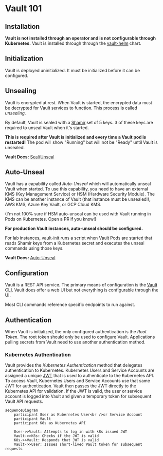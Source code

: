 # Vault 101

## Installation

**Vault is not installed through an operator and is not configurable through Kubernetes.**
Vault is installed through through the [vault-helm] chart.

## Initialization

Vault is deployed uninitialized.
It must be initialized before it can be configured.

## Unsealing

Vault is encrypted at rest.
When Vault is started, the encrypted data must be decrypted for Vault services to function.
This process is called *unsealing*.

By default, Vault is sealed with a [Shamir] set of 5 keys.
3 of these keys are required to unseal Vault when it's started.

**This is required after Vault is initialized and every time a Vault pod is restarted!**
The pod will show "Running" but will not be "Ready" until Vault is unsealed.

**Vault Docs:** [Seal/Unseal]

## Auto-Unseal

Vault has a capability called *Auto-Unseal* which will automatically unseal Vault when started.
To use this capability, you need to have an external KMS (Key Management Service) or HSM (Hardware Security Module).
The KMS can be another instance of Vault (that instance must be unsealed!), AWS KMS, Azure Key Vault, or GCP Cloud KMS.

(I'm not 100% sure if HSM auto-unseal can be used with Vault running in Pods on Kubernetes.
Open a PR if you know!)

**For production Vault instances, auto-unseal should be configured.**

For lab instances, [vault-init] runs a script when Vault Pods are started that reads Shamir keys from a Kubernetes secret and executes the unseal commands using those keys.

**Vault Docs:** [Auto-Unseal]

## Configuration

Vault is a REST API service.
The primary means of configuration is the [Vault CLI].
Vault does offer a web UI but not everything is configurable through the UI.

Most CLI commands reference specific endpoints to run against.

## Authentication

When Vault is initialized, the only configured authentication is the *Root Token*.
The root token should only be used to configure Vault.
Applications pulling secrets from Vault need to use another authentication method.

### Kubernetes Authentication

Vault provides the *Kubernetes Authentication* method that delegates authentication to Kubernetes.
Kubernetes Users and Service Accounts are assigned a unique [JWT] that is used to authenticate to the Kubernetes API.
To access Vault, Kubernetes Users and Service Accounts use that same JWT for authentication.
Vault then passes the JWT directly to the Kubernetes API for validation.
If the JWT is valid, the user or service account is logged into Vault and given a temporary token for subsequent Vault API requests.

```mermaid
sequenceDiagram
    participant User as Kubernetes User<br />or Service Account
    participant Vault
    participant K8s as Kubernetes API

    User->>Vault: Attempts to log in with k8s issued JWT
    Vault->>K8s: Checks if the JWT is valid
    K8s->>Vault: Responds that JWT is valid
    Vault->>User: Issues short-lived Vault token for subsequent requests
```

[Auto-Unseal]: https://learn.hashicorp.com/collections/vault/auto-unseal
[Seal/Unseal]: https://www.vaultproject.io/docs/concepts/seal
[Shamir]: https://en.wikipedia.org/wiki/Shamir%27s_Secret_Sharing
[Vault CLI]: https://www.vaultproject.io/docs/commands
[vault-helm]: https://github.com/hashicorp/vault-helm
[vault-init]: https://github.com/hello-openshift-vault/vault-init
[JWT]: https://jwt.io/
